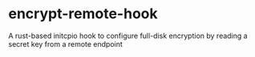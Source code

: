 # encrypt-remote-hook
A rust-based initcpio hook to configure full-disk encryption by reading a secret key from a remote endpoint
